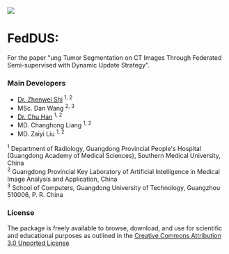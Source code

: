 
[![](https://user-images.githubusercontent.com/17007301/219617294-a5f38b07-4599-4834-aa7c-96d01299a531.png)](https://user-images.githubusercontent.com/17007301/219617294-a5f38b07-4599-4834-aa7c-96d01299a531.png)

# FedDUS:

For the paper "ung Tumor Segmentation on CT Images Through Federated
Semi-supervised with Dynamic Update Strategy".

### Main Developers

- [Dr. Zhenwei Shi](https://github.com/zhenweishi) <sup/>1, 2
- MSc. Dan Wang <sup/>2, 3
- [Dr. Chu Han](https://chuhan89.com/) <sup/>1, 2
- MD. Changhong Liang <sup/>1, 2
- MD. Zaiyi Liu <sup/>1, 2

<sup>1</sup> Department of Radiology, Guangdong Provincial People's Hospital (Guangdong Academy of Medical Sciences), Southern Medical University, China <br/>
<sup>2</sup> Guangdong Provincial Key Laboratory of Artificial Intelligence in Medical Image Analysis and Application, China <br/>
<sup>3</sup> School of Computers, Guangdong University of Technology, Guangzhou 510006, P. R. China <br/>

### License

The package is freely available to browse, download, and use for scientific and educational purposes as outlined in the [Creative Commons Attribution 3.0 Unported License](https://creativecommons.org/licenses/by/3.0/)
